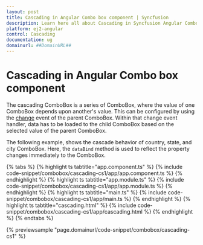 ```yaml
---
layout: post
title: Cascading in Angular Combo box component | Syncfusion
description: Learn here all about Cascading in Syncfusion Angular Combo box component of Syncfusion Essential JS 2 and more.
platform: ej2-angular
control: Cascading 
documentation: ug
domainurl: ##DomainURL##
---
```


# Cascading in Angular Combo box component

The cascading ComboBox is a series of ComboBox, where the value of one ComboBox depends upon  another's value. This can be configured by using the [change](https://ej2.syncfusion.com/angular/documentation/api/combo-box/#change) event of the parent ComboBox. Within that change event handler, data has to be loaded to the child ComboBox based on the selected value of the parent ComboBox.

The following example, shows the cascade behavior of country, state, and city ComboBox. Here, the `dataBind` method is used to reflect the property changes immediately to the ComboBox.

{% tabs %}
{% highlight ts tabtitle="app.component.ts" %}
{% include code-snippet/combobox/cascading-cs1/app/app.component.ts %}
{% endhighlight %}
{% highlight ts tabtitle="app.module.ts" %}
{% include code-snippet/combobox/cascading-cs1/app/app.module.ts %}
{% endhighlight %}
{% highlight ts tabtitle="main.ts" %}
{% include code-snippet/combobox/cascading-cs1/app/main.ts %}
{% endhighlight %}
{% highlight ts tabtitle="cascading.html" %}
{% include code-snippet/combobox/cascading-cs1/app/cascading.html %}
{% endhighlight %}
{% endtabs %}
  
{% previewsample "page.domainurl/code-snippet/combobox/cascading-cs1" %}